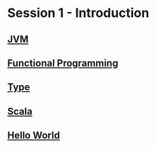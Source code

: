 # Session 1 - Introduction

## [JVM](./jvm/README.md)

## [Functional Programming](./fp/README.md)

## [Type](./type/README.md)

## [Scala](./scala/README.md)

## [Hello World](./project/README.md)
